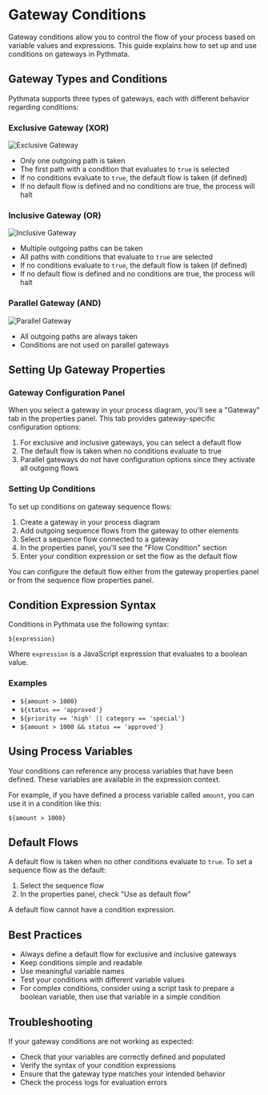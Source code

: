 # Gateway Conditions

Gateway conditions allow you to control the flow of your process based on variable values and expressions. This guide explains how to set up and use conditions on gateways in Pythmata.

## Gateway Types and Conditions

Pythmata supports three types of gateways, each with different behavior regarding conditions:

### Exclusive Gateway (XOR)

![Exclusive Gateway](../images/exclusive-gateway.png)

- Only one outgoing path is taken
- The first path with a condition that evaluates to `true` is selected
- If no conditions evaluate to `true`, the default flow is taken (if defined)
- If no default flow is defined and no conditions are true, the process will halt

### Inclusive Gateway (OR)

![Inclusive Gateway](../images/inclusive-gateway.png)

- Multiple outgoing paths can be taken
- All paths with conditions that evaluate to `true` are selected
- If no conditions evaluate to `true`, the default flow is taken (if defined)
- If no default flow is defined and no conditions are true, the process will halt

### Parallel Gateway (AND)

![Parallel Gateway](../images/parallel-gateway.png)

- All outgoing paths are always taken
- Conditions are not used on parallel gateways

## Setting Up Gateway Properties

### Gateway Configuration Panel

When you select a gateway in your process diagram, you'll see a "Gateway" tab in the properties panel. This tab provides gateway-specific configuration options:

1. For exclusive and inclusive gateways, you can select a default flow
2. The default flow is taken when no conditions evaluate to true
3. Parallel gateways do not have configuration options since they activate all outgoing flows

### Setting Up Conditions

To set up conditions on gateway sequence flows:

1. Create a gateway in your process diagram
2. Add outgoing sequence flows from the gateway to other elements
3. Select a sequence flow connected to a gateway
4. In the properties panel, you'll see the "Flow Condition" section
5. Enter your condition expression or set the flow as the default flow

You can configure the default flow either from the gateway properties panel or from the sequence flow properties panel.

## Condition Expression Syntax

Conditions in Pythmata use the following syntax:

```
${expression}
```

Where `expression` is a JavaScript expression that evaluates to a boolean value.

### Examples

- `${amount > 1000}`
- `${status == 'approved'}`
- `${priority == 'high' || category == 'special'}`
- `${amount > 1000 && status == 'approved'}`

## Using Process Variables

Your conditions can reference any process variables that have been defined. These variables are available in the expression context.

For example, if you have defined a process variable called `amount`, you can use it in a condition like this:

```
${amount > 1000}
```

## Default Flows

A default flow is taken when no other conditions evaluate to `true`. To set a sequence flow as the default:

1. Select the sequence flow
2. In the properties panel, check "Use as default flow"

A default flow cannot have a condition expression.

## Best Practices

- Always define a default flow for exclusive and inclusive gateways
- Keep conditions simple and readable
- Use meaningful variable names
- Test your conditions with different variable values
- For complex conditions, consider using a script task to prepare a boolean variable, then use that variable in a simple condition

## Troubleshooting

If your gateway conditions are not working as expected:

- Check that your variables are correctly defined and populated
- Verify the syntax of your condition expressions
- Ensure that the gateway type matches your intended behavior
- Check the process logs for evaluation errors
